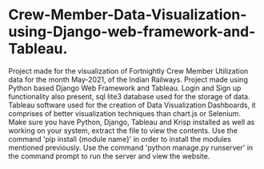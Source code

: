 # Crew-Member-Data-Visualization-using-Django-web-framework-and-Tableau.
Project made for the visualization of Fortnightly Crew Member Utilization data for the month May-2021, of the Indian Railways. 
Project made using Python based Django Web Framework and Tableau. Login and Sign up functionality also present, sql lite3 database used for the storage of data. Tableau software used for the creation of Data Visualization Dashboards, it comprises of better visualization techniques than chart.js or Selenium.  
Make sure you have Python, Django, Tableau and Krisp installed as well as working on your system, extract the file to view the contents. Use the command 'pip install {module name}' in order to install the modules mentioned previously.
Use the command 'python manage.py runserver' in the command prompt to run the server and view the website. 
